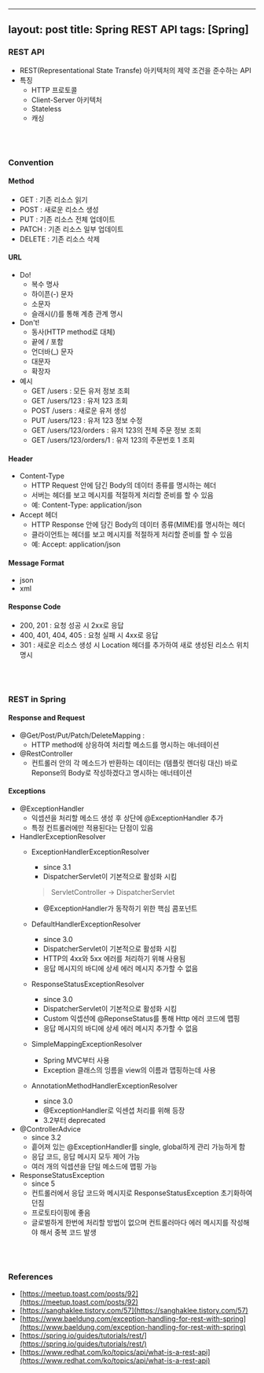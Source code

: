   ---
layout: post
title: Spring REST API
tags: [Spring]
---

### REST API
- REST(Representational State Transfe) 아키텍처의 제약 조건을 준수하는 API
- 특징
  - HTTP 프로토콜
  - Client-Server 아키텍처
  - Stateless
  - 캐싱
<br>
<br>

### Convention
#### Method
- GET : 기존 리소스 읽기
- POST : 새로운 리소스 생성
- PUT : 기존 리소스 전체 업데이트
- PATCH : 기존 리소스 일부 업데이트
- DELETE : 기존 리소스 삭제

#### URL
- Do!
  - 복수 명사
  - 하이픈(-) 문자
  - 소문자
  - 슬래시(/)를 통해 계층 관계 명시
- Don't!
  - 동사(HTTP method로 대체)
  - 끝에 / 포함
  - 언더바(_) 문자
  - 대문자
  - 확장자
- 예시
  - GET /users : 모든 유저 정보 조회
  - GET /users/123 : 유저 123 조회
  - POST /users : 새로운 유저 생성
  - PUT /users/123 : 유저 123 정보 수정
  - GET /users/123/orders : 유저 123의 전체 주문 정보 조회
  - GET /users/123/orders/1 : 유저 123의 주문번호 1 조회

#### Header
- Content-Type
  - HTTP Request 안에 담긴 Body의 데이터 종류를 명시하는 헤더
  - 서버는 헤더를 보고 메시지를 적절하게 처리할 준비를 할 수 있음
  - 예: Content-Type: application/json
- Accept 헤더
  - HTTP Response 안에 담긴 Body의 데이터 종류(MIME)를 명시하는 헤더
  - 클라이언트는 헤더를 보고 메시지를 적절하게 처리할 준비를 할 수 있음
  - 예: Accept: application/json

#### Message Format
- json
- xml

#### Response Code
- 200, 201 : 요청 성공 시 2xx로 응답
- 400, 401, 404, 405 : 요청 실패 시 4xx로 응답
- 301 : 새로운 리소스 생성 시 Location 헤더를 추가하여 새로 생성된 리소스 위치 명시
<br>
<br>

### REST in Spring
#### Response and Request
- @Get/Post/Put/Patch/DeleteMapping :
  - HTTP method에 상응하여 처리할 메소드를 명시하는 애너테이션
- @RestController
  - 컨트롤러 안의 각 메소드가 반환하는 데이터는 (템플릿 렌더링 대신) 바로 Reponse의 Body로 작성하겠다고 명시하는 애너테이션

#### Exceptions
- @ExceptionHandler
  - 익셉션을 처리할 메소드 생성 후 상단에 @ExceptionHandler 추가
  - 특정 컨트롤러에만 적용된다는 단점이 있음
- HandlerExceptionResolver
  - ExceptionHandlerExceptionResolver
    - since 3.1
    - DispatcherServlet이 기본적으로 활성화 시킴
    > ServletController -> DispatcherServlet

    - @ExceptionHandler가 동작하기 위한 핵심 콤포넌트
  - DefaultHandlerExceptionResolver
    - since 3.0
    - DispatcherServlet이 기본적으로 활성화 시킴
    - HTTP의 4xx와 5xx 에러를 처리하기 위해 사용됨
    - 응답 메시지의 바디에 상세 에러 메시지 추가할 수 없음
  - ResponseStatusExceptionResolver
    - since 3.0
    - DispatcherServlet이 기본적으로 활성화 시킴
    - Custom 익셉션에 @ReponseStatus를 통해 Http 에러 코드에 맵핑
    - 응답 메시지의 바디에 상세 에러 메시지 추가할 수 없음
  - SimpleMappingExceptionResolver
    - Spring MVC부터 사용
    - Exception 클래스의 잉름을 view의 이름과 맵핑하는데 사용
  - AnnotationMethodHandlerExceptionResolver
    - since 3.0
    - @ExceptionHandler로 익센셥 처리를 위해 등장
    - 3.2부터 deprecated
- @ControllerAdvice
  - since 3.2
  - 흩어져 있는  @ExceptionHandler를 single, global하게 관리 가능하게 함
  - 응답 코드, 응답 메시지 모두 제어 가능
  - 여러 개의 익셉션을 단일 메소드에 맵핑 가능
- ResponseStatusException
  - since 5
  - 컨트롤러에서 응답 코드와 메시지로 ResponseStatusException 초기화하여 던짐
  - 프로토타이핑에 좋음
  - 글로벌하게 한번에 처리할 방법이 없으며 컨트롤러마다 에러 메시지를 작성해야 해서 중복 코드 발생
<br>
<br>

### References
- [https://meetup.toast.com/posts/92](https://meetup.toast.com/posts/92)
- [https://sanghaklee.tistory.com/57](https://sanghaklee.tistory.com/57)
- [https://www.baeldung.com/exception-handling-for-rest-with-spring](https://www.baeldung.com/exception-handling-for-rest-with-spring)
- [https://spring.io/guides/tutorials/rest/](https://spring.io/guides/tutorials/rest/)
- [https://www.redhat.com/ko/topics/api/what-is-a-rest-api](https://www.redhat.com/ko/topics/api/what-is-a-rest-api)

